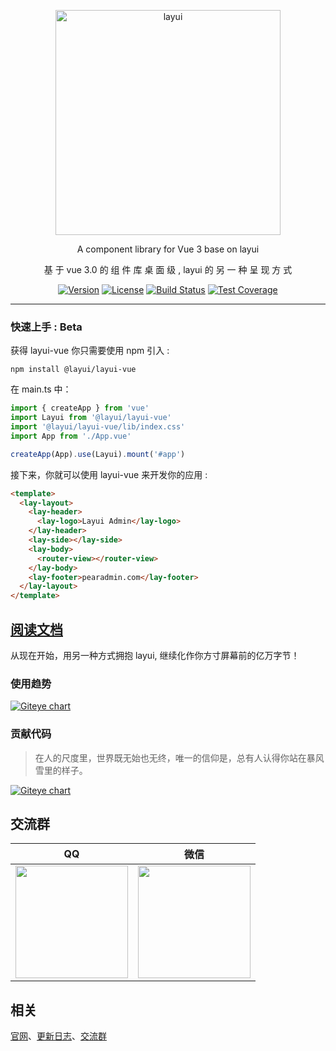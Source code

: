 <p align="center">
  <a href="http://www.layui.com">
    <img src="https://images.gitee.com/uploads/images/2022/0104/135039_3f41c467_4835367.png" alt="layui" width="360">
  </a>
</p>

<p align="center">
  A component library for Vue 3 base on layui
</p>

<p align="center">
  基 于 vue 3.0 的 组 件 库 桌 面 级 , layui 的 另 一 种 呈 现 方 式
</p>

<p align="center">  
  <a href="https://www.npmjs.com/package/@layui/layui-vue"><img src="https://img.shields.io/npm/v/@layui/layui-vue.svg?sanitize=true" alt="Version"></a>
  <a href="https://www.npmjs.com/package/layui"><img src="https://img.shields.io/npm/l/layui.svg?sanitize=true" alt="License"></a>
  <a href="https://travis-ci.org/sentsin/layui"><img alt="Build Status" src="https://img.shields.io/travis/sentsin/layui/master.svg"></a>
  <a href="https://coveralls.io/r/sentsin/layui?branch=master"><img alt="Test Coverage" src="https://img.shields.io/coveralls/sentsin/layui/master.svg"></a>
  <!--<a href="https://saucelabs.com/beta/builds/7e6196205e4f492496203388fc003b65"><img src="https://saucelabs.com/buildstatus/layui" alt="Build Status"></a>-->
</p>

<!--
<p align="center">
  <a href="https://saucelabs.com/beta/builds/7e6196205e4f492496203388fc003b65"><img src="https://saucelabs.com/browser-matrix/layui.svg" alt="Browser Matrix"></a>
</p>
-->

---

### 快速上手 : Beta

获得 layui-vue 你只需要使用 npm 引入 :

```
npm install @layui/layui-vue
```

在 main.ts 中：

```js
import { createApp } from 'vue'
import Layui from '@layui/layui-vue'
import '@layui/layui-vue/lib/index.css'
import App from './App.vue'

createApp(App).use(Layui).mount('#app')
```

接下来，你就可以使用 layui-vue 来开发你的应用 :

```html
<template>
  <lay-layout>
    <lay-header>
      <lay-logo>Layui Admin</lay-logo>
    </lay-header>
    <lay-side></lay-side>
    <lay-body>
      <router-view></router-view>
    </lay-body>
    <lay-footer>pearadmin.com</lay-footer>
  </lay-layout>
</template>
```

## [阅读文档](http://layui-vue.pearadmin.com/)

从现在开始，用另一种方式拥抱 layui, 继续化作你方寸屏幕前的亿万字节！

### 使用趋势

[![Giteye chart](https://images.gitee.com/uploads/images/2021/1222/233241_e13a5449_4835367.png)](https://giteye.net/chart/5ZQ67WWS)

### 贡献代码

> 在人的尺度里，世界既无始也无终，唯一的信仰是，总有人认得你站在暴风雪里的样子。  

[![Giteye chart](https://chart.giteye.net/gitee/layui-vue/layui-vue/DBC9Z6HQ.png)](https://giteye.net/chart/DBC9Z6HQ)

## 交流群

| QQ | 微信 |
|----|----|
| <img src="https://images.gitee.com/uploads/images/2021/1008/090410_8b349271_4835367.png" width="180px" />  | <img src="https://images.gitee.com/uploads/images/2022/0103/195713_7e626723_4835367.png" width="180px" /> |

## 相关

[官网](http://layui-vue.pearadmin.com/)、[更新日志](http://layui-vue.pearadmin.com/zh-CN/guide/changelog)、[交流群](https://jq.qq.com/?_wv=1027&k=ffiUQgnE)